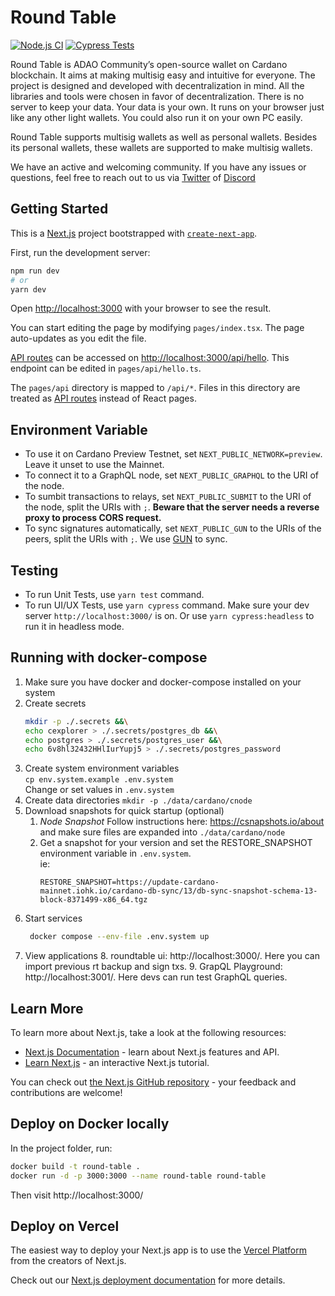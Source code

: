 # Round Table

[![Node.js CI](https://github.com/ADAOcommunity/round-table/actions/workflows/node.js.yml/badge.svg)](https://github.com/ADAOcommunity/round-table/actions/workflows/node.js.yml)
[![Cypress Tests](https://github.com/ADAOcommunity/round-table/actions/workflows/cypress.yml/badge.svg)](https://github.com/ADAOcommunity/round-table/actions/workflows/cypress.yml)

Round Table is ADAO Community’s open-source wallet on Cardano blockchain. It aims at making multisig easy and intuitive for everyone. The project is designed and developed with decentralization in mind. All the libraries and tools were chosen in favor of decentralization. There is no server to keep your data. Your data is your own. It runs on your browser just like any other light wallets. You could also run it on your own PC easily.

Round Table supports multisig wallets as well as personal wallets. Besides its personal wallets, these wallets are supported to make multisig wallets.

We have an active and welcoming community. If you have any issues or questions, feel free to reach out to us via [Twitter](https://twitter.com/adaocommunity) of [Discord](https://discord.gg/BGuhdBXQFU)

## Getting Started

This is a [Next.js](https://nextjs.org/) project bootstrapped with [`create-next-app`](https://github.com/vercel/next.js/tree/canary/packages/create-next-app).

First, run the development server:

```bash
npm run dev
# or
yarn dev
```

Open [http://localhost:3000](http://localhost:3000) with your browser to see the result.

You can start editing the page by modifying `pages/index.tsx`. The page auto-updates as you edit the file.

[API routes](https://nextjs.org/docs/api-routes/introduction) can be accessed on [http://localhost:3000/api/hello](http://localhost:3000/api/hello). This endpoint can be edited in `pages/api/hello.ts`.

The `pages/api` directory is mapped to `/api/*`. Files in this directory are treated as [API routes](https://nextjs.org/docs/api-routes/introduction) instead of React pages.

## Environment Variable

* To use it on Cardano Preview Testnet, set `NEXT_PUBLIC_NETWORK=preview`. Leave it unset to use the Mainnet.
* To connect it to a GraphQL node, set `NEXT_PUBLIC_GRAPHQL` to the URI of the node.
* To sumbit transactions to relays, set `NEXT_PUBLIC_SUBMIT` to the URI of the node, split the URIs with `;`. **Beware that the server needs a reverse proxy to process CORS request.**
* To sync signatures automatically, set `NEXT_PUBLIC_GUN` to the URIs of the peers, split the URIs with `;`. We use [GUN](https://gun.eco) to sync.

## Testing

* To run Unit Tests, use `yarn test` command.
* To run UI/UX Tests, use `yarn cypress` command. Make sure your dev server `http://localhost:3000/` is on. Or use `yarn cypress:headless` to run it in headless mode.

## Running with docker-compose
1. Make sure you have docker and docker-compose installed on your system
2. Create secrets 
    ```bash
    mkdir -p ./.secrets &&\
    echo cexplorer > ./.secrets/postgres_db &&\
    echo postgres > ./.secrets/postgres_user &&\
    echo 6v8hl32432HHlIurYupj5 > ./.secrets/postgres_password
   ```
3. Create system environment variables  
    `cp env.system.example .env.system`  
    Change or set values in `.env.system`
4. Create data directories
    `mkdir -p ./data/cardano/cnode`
5. Download snapshots for quick startup (optional)
   1. *Node Snapshot* Follow instructions here: https://csnapshots.io/about and make sure files are expanded into `./data/cardano/node`
   2. Get a snapshot for your version and set the RESTORE_SNAPSHOT environment variable in `.env.system`.   
    ie:
      ``` 
      RESTORE_SNAPSHOT=https://update-cardano-mainnet.iohk.io/cardano-db-sync/13/db-sync-snapshot-schema-13-block-8371499-x86_64.tgz
      ```
6. Start services
   ```bash
    docker compose --env-file .env.system up
   ```
7. View applications
   8. roundtable ui: http://localhost:3000/. Here you can import previous rt backup and sign txs.
   9. GrapQL Playground: http://localhost:3001/. Here devs can run test GraphQL queries. 

## Learn More

To learn more about Next.js, take a look at the following resources:

- [Next.js Documentation](https://nextjs.org/docs) - learn about Next.js features and API.
- [Learn Next.js](https://nextjs.org/learn) - an interactive Next.js tutorial.

You can check out [the Next.js GitHub repository](https://github.com/vercel/next.js/) - your feedback and contributions are welcome!

## Deploy on Docker locally

In the project folder, run:

```sh
docker build -t round-table .
docker run -d -p 3000:3000 --name round-table round-table
```

Then visit http://localhost:3000/

## Deploy on Vercel

The easiest way to deploy your Next.js app is to use the [Vercel Platform](https://vercel.com/new?utm_medium=default-template&filter=next.js&utm_source=create-next-app&utm_campaign=create-next-app-readme) from the creators of Next.js.

Check out our [Next.js deployment documentation](https://nextjs.org/docs/deployment) for more details.
